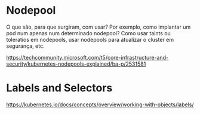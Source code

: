 # Nodepool

O que são, para que surgiram, com usar? Por exemplo, como implantar um pod num apenas num determinado nodepool?
Como usar taints ou toleratios em nodepools, usar nodepools para atualizar o cluster em segurança, etc.

https://techcommunity.microsoft.com/t5/core-infrastructure-and-security/kubernetes-nodepools-explained/ba-p/2531581

# Labels and Selectors

https://kubernetes.io/docs/concepts/overview/working-with-objects/labels/


